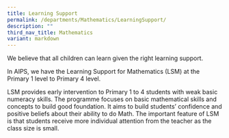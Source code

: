 ```yaml
---
title: Learning Support
permalink: /departments/Mathematics/LearningSupport/
description: ""
third_nav_title: Mathematics
variant: markdown
---
```

We believe that all children can learn given the right learning support.

In AIPS, we have the Learning Support for Mathematics (LSM) at the Primary 1 level to Primary 4 level.

LSM provides early intervention to Primary 1 to 4 students with weak basic numeracy skills.
The programme focuses on basic mathematical skills and concepts to build good foundation.
It aims to build students’ confidence and positive beliefs about their ability to do Math.
The important feature of LSM is that students receive more individual attention from the teacher as the class size is small.
